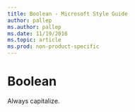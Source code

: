 ```yaml
---
title: Boolean - Microsoft Style Guide
author: pallep
ms.author: pallep
ms.date: 11/19/2016
ms.topic: article
ms.prod: non-product-specific
---
```


# Boolean

Always capitalize.
